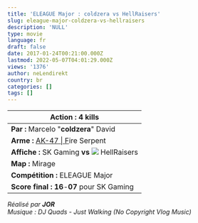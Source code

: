 ```yaml
---
title: 'ELEAGUE Major : coldzera vs HellRaisers'
slug: eleague-major-coldzera-vs-hellraisers
description: 'NULL'
type: movie
language: fr
draft: false
date: 2017-01-24T00:21:00.000Z
lastmod: 2022-05-07T04:01:29.000Z
views: '1376'
author: neLendirekt
country: br
categories: []
tags: []
---
```

| **Action :** 4 kills                                                                                                                          |
| --------------------------------------------------------------------------------------------------------------------------------------------- |
| **Par :** Marcelo "**coldzera**" David                                                                                                        |
| **Arme :** [AK-47 \| F](https://steamcommunity.com/market/listings/730/AK-47%20%7C%20Fire%20Serpent%20%28Field-Tested%29?l=french)ire Serpent |
| **Affiche :** SK Gaming **vs ![](/storage/countries/flag/europe_flag_580d21b984714.gif)** HellRaisers                                         |
| **Map :** Mirage                                                                                                                              |
| **Compétition :** ELEAGUE Major                                                                                                               |
| **Score final : 16**\-**07** pour SK Gaming                                                                                                   |

  
_Réalisé par **JOR**_  
_Musique : DJ Quads - Just Walking (No Copyright Vlog Music)_
